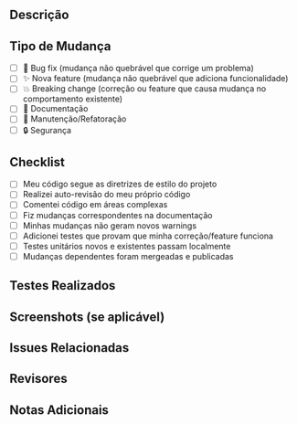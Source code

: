 ## Descrição
<!-- Descreva as mudanças realizadas neste PR -->

## Tipo de Mudança
<!-- Marque as opções relevantes -->
- [ ] 🐛 Bug fix (mudança não quebrável que corrige um problema)
- [ ] ✨ Nova feature (mudança não quebrável que adiciona funcionalidade)
- [ ] 💥 Breaking change (correção ou feature que causa mudança no comportamento existente)
- [ ] 📝 Documentação
- [ ] 🔧 Manutenção/Refatoração
- [ ] 🔒 Segurança

## Checklist
<!-- Marque os itens conforme completados -->
- [ ] Meu código segue as diretrizes de estilo do projeto
- [ ] Realizei auto-revisão do meu próprio código
- [ ] Comentei código em áreas complexas
- [ ] Fiz mudanças correspondentes na documentação
- [ ] Minhas mudanças não geram novos warnings
- [ ] Adicionei testes que provam que minha correção/feature funciona
- [ ] Testes unitários novos e existentes passam localmente
- [ ] Mudanças dependentes foram mergeadas e publicadas

## Testes Realizados
<!-- Descreva os testes que você executou -->

## Screenshots (se aplicável)
<!-- Adicione screenshots para demonstrar mudanças visuais -->

## Issues Relacionadas
<!-- Liste issues relacionadas: Fixes #123, Closes #456 -->

## Revisores
<!-- @mencione revisores específicos se necessário -->

## Notas Adicionais
<!-- Qualquer informação adicional relevante -->
